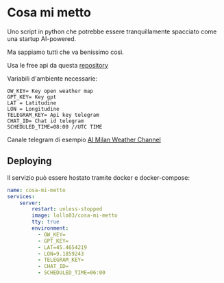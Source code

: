 # Cosa mi metto

Uno script in python che potrebbe essere tranquillamente spacciato come una startup AI-powered.

Ma sappiamo tutti che va benissimo così.

Usa le free api da questa [repository](https://github.com/PawanOsman/ChatGPT)

Variabili d'ambiente necessarie:

```
OW_KEY= Key open weather map
GPT_KEY= Key gpt
LAT = Latitudine
LON = Longitudine
TELEGRAM_KEY= Api key telegram 
CHAT_ID= Chat id telegram
SCHEDULED_TIME=08:00 //UTC TIME
```

Canale telegram di esempio [AI Milan Weather Channel](https://t.me/aimilanweather)

## Deploying 

Il servizio può essere hostato tramite docker e docker-compose:

```yaml
name: cosa-mi-metto
services:
    server:
        restart: unless-stopped
        image: lollo03/cosa-mi-metto
        tty: true 
        environment:
          - OW_KEY=
          - GPT_KEY=
          - LAT=45.4654219
          - LON=9.1859243
          - TELEGRAM_KEY=
          - CHAT_ID=
          - SCHEDULED_TIME=06:00
```